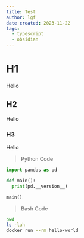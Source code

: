 ```yaml
---
title: Test
author: lgf
date created: 2023-11-22
tags:
  - typescript
  - obsidian
---
```


# H1
Hello

## H2
Hello

### H3
Hello

> Python Code
```python
import pandas as pd

def main():
  print(pd.__version__)

main()

```

> Bash Code
```bash
pwd
ls -lah
docker run --rm hello-world

```


































